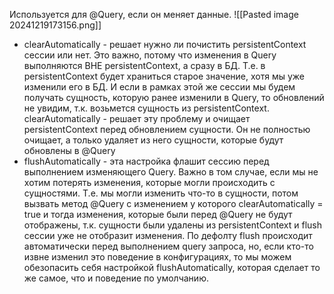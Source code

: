 Используется для @Query, если он меняет данные.
![[Pasted image 20241219173156.png]]
- clearAutomatically - решает нужно ли почистить persistentContext сессии или нет. Это важно, потому что изменения в Query выполняются ВНЕ persistentContext, а сразу в БД. Т.е. в persistentContext будет храниться старое значение, хотя мы уже изменили его в БД. И если в рамках этой же сессии мы будем получать сущность, которую ранее изменили в Query, то обновлений не увидим, т.к. возьмется сущность из persistentContext.
  clearAutomatically - решает эту проблему и очищает persistentContext перед обновлением сущности. Он не полностью очищает, а только удаляет из него сущности, которые будут обновлены в @Query
- flushAutomatically - эта настройка флашит сессию перед выполнением изменяющего Query. Важно в том случае, если мы не хотим потерять изменения, которые могли происходить с сущностями. Т.е. мы могли изменить что-то в сущности, потом вызвать метод @Query с изменением у которого clearAutomatically = true и тогда изменения, которые были перед @Query не будут отображены, т.к. сущности были удалены из persistentContext и flush сессии уже не отобразит изменения. По дефолту flush происходит автоматически перед выполнением query запроса, но, если кто-то извне изменил это поведение в конфигурациях, то мы можем обезопасить себя настройкой flushAutomatically, которая сделает то же самое, что и поведение по умолчанию.